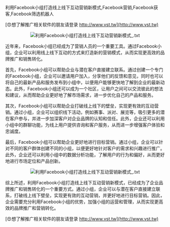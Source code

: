 利用Facebook小组打造线上线下互动营销新模式,Facebook营销,Facebook获客,Facebook筛选机器人

[😍想了解推广相关软件的朋友请登录 http://www.vst.tw](http://www.vst.tw)

 <center><img src="https://vst.tw/MP4/tuiguang/png/6.png" alt="利用Facebook小组打造线上线下互动营销新模式_.txt"></center>

近年来，Facebook小组已经成为了营销人员的一个重要工具。通过Facebook小组，企业可以利用线上线下互动的方式来打造新的营销模式，从而实现更高效的品牌推广和销售转化。

首先，Facebook小组可以帮助企业与潜在客户直接建立联系。通过创建一个专门的Facebook小组，企业可以邀请用户加入，分享他们的反馈和意见，同时也可以将自己的最新产品和服务发布到小组中，以便用户能够更快地了解到企业的最新动态。此外，Facebook小组还可以成为一个社区，让用户之间可以交流彼此的想法和建议，从而帮助企业更好地了解市场需求，进一步优化自己的产品和服务。

其次，Facebook小组可以帮助企业打破线上线下的壁垒，实现更有效的互动营销。通过小组，企业可以组织线下活动，例如赛事、派对、展览等，吸引更多的潜在客户参与，并进一步加深客户对企业品牌的认知和信任。此外，企业还可以利用小组中的群聊功能，为线上用户提供咨询和客户服务，从而进一步增强客户体验和忠诚度。

最后，Facebook小组可以帮助企业更好地进行目标营销。通过小组，企业可以针对不同的客户群体创建不同的小组，以便更好地针对客户的需求和兴趣进行推广。此外，企业还可以利用小组中的数据分析功能，了解用户的行为和偏好，从而更好地进行市场定位和产品创新。

 <center><img src="https://vst.tw/MP4/tuiguang/png/7.png" alt="利用Facebook小组打造线上线下互动营销新模式_.txt"></center>

综上所述，利用Facebook小组打造线上线下互动营销新模式，已经成为了企业品牌推广和销售转化的一个重要方式。通过小组，企业可以与潜在客户直接建立联系，打破线上线下壁垒，实现更有效的互动营销，并更好地进行目标营销。因此，企业需要充分利用Facebook小组的优势，加强小组的运营和管理，从而实现更高效的品牌推广和营销转化。

[😍想了解推广相关软件的朋友请登录 http://www.vst.tw](http://www.vst.tw)



